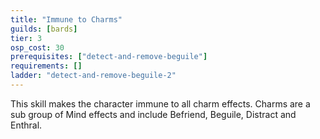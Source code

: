 ```yaml
---
title: "Immune to Charms"
guilds: [bards]
tier: 3
osp_cost: 30
prerequisites: ["detect-and-remove-beguile"]
requirements: []
ladder: "detect-and-remove-beguile-2"
---
```

This skill makes the character immune to all charm effects. Charms are a sub group of Mind effects and include Befriend, Beguile, Distract and Enthral.